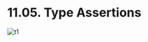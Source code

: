 # 11.05. Type Assertions

![t1](https://github.com/kiranbansode/learn-typescript/assets/50626798/b04686f8-3de3-422a-8232-9c11993fbc9c)
